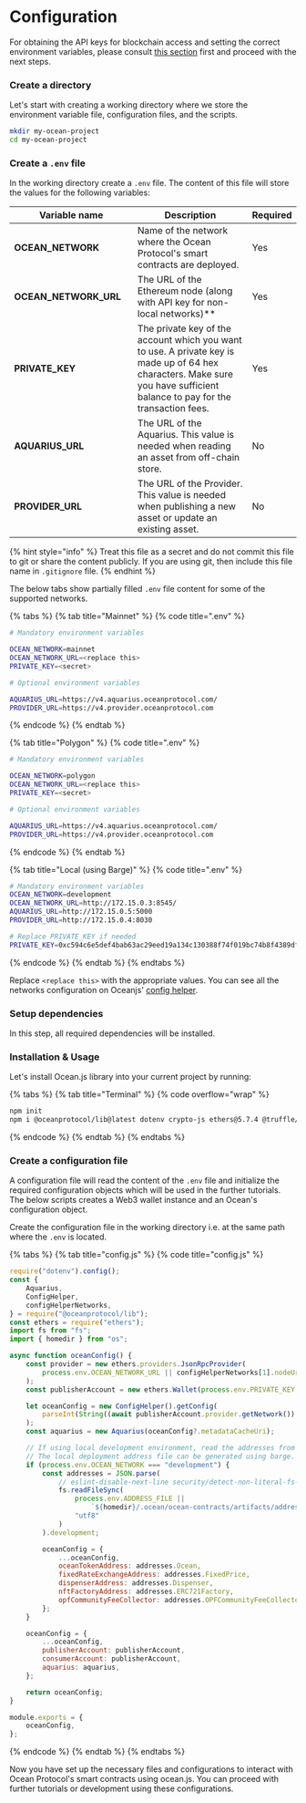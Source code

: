 # Configuration

For obtaining the API keys for blockchain access and setting the correct environment variables, please consult [this section](http://127.0.0.1:5000/o/mTcjMqA4ylf55anucjH8/s/zQlpIJEeu8x5yl0OLuXn/) first and proceed with the next steps.

### Create a directory

Let's start with creating a working directory where we store the environment variable file, configuration files, and the scripts.

```bash
mkdir my-ocean-project
cd my-ocean-project
```

### Create a `.env` file

In the working directory create a `.env` file. The content of this file will store the values for the following variables:

<table><thead><tr><th width="235.47193347193348">Variable name</th><th width="421">Description</th><th>Required</th></tr></thead><tbody><tr><td><strong>OCEAN_NETWORK</strong></td><td>Name of the network where the Ocean Protocol's smart contracts are deployed.</td><td>Yes</td></tr><tr><td><strong>OCEAN_NETWORK_URL</strong></td><td>The URL of the Ethereum node (along with API key for non-local networks)**</td><td>Yes</td></tr><tr><td><strong>PRIVATE_KEY</strong></td><td>The private key of the account which you want to use. A private key is made up of 64 hex characters. Make sure you have sufficient balance to pay for the transaction fees.</td><td>Yes</td></tr><tr><td><strong>AQUARIUS_URL</strong></td><td>The URL of the Aquarius. This value is needed when reading an asset from off-chain store.</td><td>No</td></tr><tr><td><strong>PROVIDER_URL</strong></td><td>The URL of the Provider. This value is needed when publishing a new asset or update an existing asset.</td><td>No</td></tr></tbody></table>

{% hint style="info" %}
Treat this file as a secret and do not commit this file to git or share the content publicly. If you are using git, then include this file name in `.gitignore` file.
{% endhint %}

The below tabs show partially filled `.env` file content for some of the supported networks.

{% tabs %}
{% tab title="Mainnet" %}
{% code title=".env" %}
```bash
# Mandatory environment variables

OCEAN_NETWORK=mainnet
OCEAN_NETWORK_URL=<replace this>
PRIVATE_KEY=<secret>

# Optional environment variables

AQUARIUS_URL=https://v4.aquarius.oceanprotocol.com/
PROVIDER_URL=https://v4.provider.oceanprotocol.com
```
{% endcode %}
{% endtab %}

{% tab title="Polygon" %}
{% code title=".env" %}
```bash
# Mandatory environment variables

OCEAN_NETWORK=polygon
OCEAN_NETWORK_URL=<replace this>
PRIVATE_KEY=<secret>

# Optional environment variables

AQUARIUS_URL=https://v4.aquarius.oceanprotocol.com/
PROVIDER_URL=https://v4.provider.oceanprotocol.com
```
{% endcode %}
{% endtab %}

{% tab title="Local (using Barge)" %}
{% code title=".env" %}
```bash
# Mandatory environment variables
OCEAN_NETWORK=development
OCEAN_NETWORK_URL=http://172.15.0.3:8545/
AQUARIUS_URL=http://172.15.0.5:5000
PROVIDER_URL=http://172.15.0.4:8030

# Replace PRIVATE_KEY if needed
PRIVATE_KEY=0xc594c6e5def4bab63ac29eed19a134c130388f74f019bc74b8f4389df2837a58
```
{% endcode %}
{% endtab %}
{% endtabs %}

Replace `<replace this>` with the appropriate values. You can see all the networks configuration on Oceanjs' [config helper](https://github.com/oceanprotocol/ocean.js/blob/main/src/config/ConfigHelper.ts#L42).

### Setup dependencies

In this step, all required dependencies will be installed.

### Installation & Usage

Let's install Ocean.js library into your current project by running:

{% tabs %}
{% tab title="Terminal" %}
{% code overflow="wrap" %}
```bash
npm init
npm i @oceanprotocol/lib@latest dotenv crypto-js ethers@5.7.4 @truffle/hdwallet-provider
```
{% endcode %}
{% endtab %}
{% endtabs %}

### Create a configuration file

A configuration file will read the content of the `.env` file and initialize the required configuration objects which will be used in the further tutorials. The below scripts creates a Web3 wallet instance and an Ocean's configuration object.

Create the configuration file in the working directory i.e. at the same path where the `.env` is located.

{% tabs %}
{% tab title="config.js" %}
{% code title="config.js" %}
```javascript
require("dotenv").config();
const {
	Aquarius,
	ConfigHelper,
	configHelperNetworks,
} = require("@oceanprotocol/lib");
const ethers = require("ethers");
import fs from "fs";
import { homedir } from "os";

async function oceanConfig() {
	const provider = new ethers.providers.JsonRpcProvider(
		process.env.OCEAN_NETWORK_URL || configHelperNetworks[1].nodeUri
	);
	const publisherAccount = new ethers.Wallet(process.env.PRIVATE_KEY, provider);

	let oceanConfig = new ConfigHelper().getConfig(
		parseInt(String((await publisherAccount.provider.getNetwork()).chainId))
	);
	const aquarius = new Aquarius(oceanConfig?.metadataCacheUri);

	// If using local development environment, read the addresses from local file.
	// The local deployment address file can be generated using barge.
	if (process.env.OCEAN_NETWORK === "development") {
		const addresses = JSON.parse(
			// eslint-disable-next-line security/detect-non-literal-fs-filename
			fs.readFileSync(
				process.env.ADDRESS_FILE ||
					`${homedir}/.ocean/ocean-contracts/artifacts/address.json`,
				"utf8"
			)
		).development;

		oceanConfig = {
			...oceanConfig,
			oceanTokenAddress: addresses.Ocean,
			fixedRateExchangeAddress: addresses.FixedPrice,
			dispenserAddress: addresses.Dispenser,
			nftFactoryAddress: addresses.ERC721Factory,
			opfCommunityFeeCollector: addresses.OPFCommunityFeeCollector,
		};
	}

	oceanConfig = {
		...oceanConfig,
		publisherAccount: publisherAccount,
		consumerAccount: publisherAccount,
		aquarius: aquarius,
	};

	return oceanConfig;
}

module.exports = {
	oceanConfig,
};
```
{% endcode %}
{% endtab %}
{% endtabs %}

Now you have set up the necessary files and configurations to interact with Ocean Protocol's smart contracts using ocean.js. You can proceed with further tutorials or development using these configurations.
